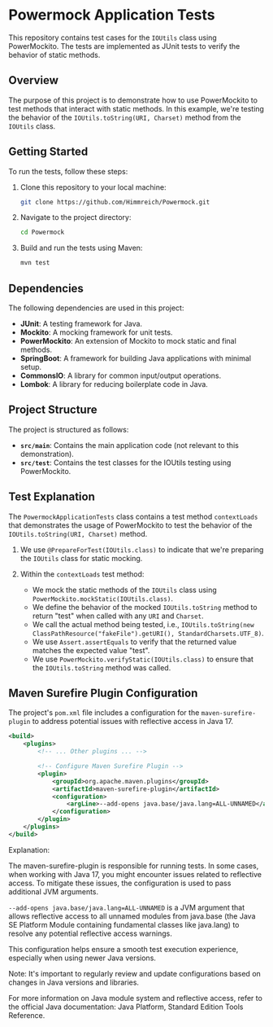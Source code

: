 # Powermock Application Tests

This repository contains test cases for the `IOUtils` class using PowerMockito. The tests are implemented as JUnit tests to verify the behavior of static methods.

## Overview

The purpose of this project is to demonstrate how to use PowerMockito to test methods that interact with static methods. In this example, we're testing the behavior of the `IOUtils.toString(URI, Charset)` method from the `IOUtils` class.

## Getting Started

To run the tests, follow these steps:

1. Clone this repository to your local machine:

   ```bash
   git clone https://github.com/Himmreich/Powermock.git

2. Navigate to the project directory:

   ```bash
   cd Powermock

3. Build and run the tests using Maven:

   ```bash
   mvn test

## Dependencies

The following dependencies are used in this project:

- **JUnit**: A testing framework for Java.
- **Mockito**: A mocking framework for unit tests.
- **PowerMockito**: An extension of Mockito to mock static and final methods.
- **SpringBoot**: A framework for building Java applications with minimal setup.
- **CommonsIO**: A library for common input/output operations.
- **Lombok**: A library for reducing boilerplate code in Java.

## Project Structure

The project is structured as follows:

- **`src/main`**: Contains the main application code (not relevant to this demonstration).
- **`src/test`**: Contains the test classes for the IOUtils testing using PowerMockito.

## Test Explanation

The `PowermockApplicationTests` class contains a test method `contextLoads` that demonstrates the usage of PowerMockito to test the behavior of the `IOUtils.toString(URI, Charset)` method.

1. We use `@PrepareForTest(IOUtils.class)` to indicate that we're preparing the `IOUtils` class for static mocking.

2. Within the `contextLoads` test method:
   - We mock the static methods of the `IOUtils` class using `PowerMockito.mockStatic(IOUtils.class)`.
   - We define the behavior of the mocked `IOUtils.toString` method to return "test" when called with any `URI` and `Charset`.
   - We call the actual method being tested, i.e., `IOUtils.toString(new ClassPathResource("fakeFile").getURI(), StandardCharsets.UTF_8)`.
   - We use `Assert.assertEquals` to verify that the returned value matches the expected value "test".
   - We use `PowerMockito.verifyStatic(IOUtils.class)` to ensure that the `IOUtils.toString` method was called.

## Maven Surefire Plugin Configuration

The project's `pom.xml` file includes a configuration for the `maven-surefire-plugin` to address potential issues with reflective access in Java 17.

```xml
<build>
    <plugins>
        <!-- ... Other plugins ... -->

        <!-- Configure Maven Surefire Plugin -->
        <plugin>
            <groupId>org.apache.maven.plugins</groupId>
            <artifactId>maven-surefire-plugin</artifactId>
            <configuration>
                <argLine>--add-opens java.base/java.lang=ALL-UNNAMED</argLine>
            </configuration>
        </plugin>
    </plugins>
</build>

```

Explanation:

The maven-surefire-plugin is responsible for running tests. In some cases, when working with Java 17, you might encounter issues related to reflective access. To mitigate these issues, the <argLine> configuration is used to pass additional JVM arguments.

`--add-opens java.base/java.lang=ALL-UNNAMED` is a JVM argument that allows reflective access to all unnamed modules from java.base (the Java SE Platform Module containing fundamental classes like java.lang) to resolve any potential reflective access warnings.

This configuration helps ensure a smooth test execution experience, especially when using newer Java versions.

Note: It's important to regularly review and update configurations based on changes in Java versions and libraries.

For more information on Java module system and reflective access, refer to the official Java documentation: Java Platform, Standard Edition Tools Reference.
